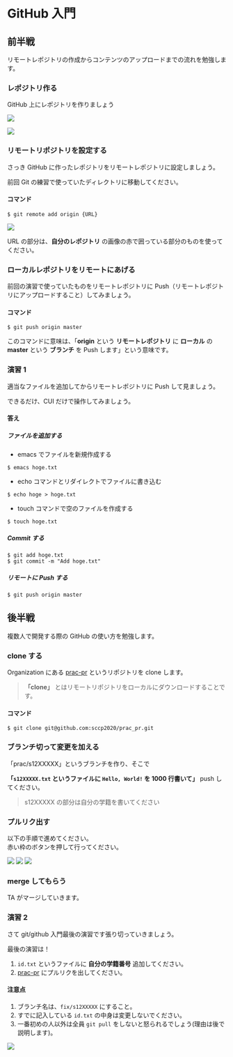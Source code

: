 # GitHub 入門

## 前半戦

リモートレポジトリの作成からコンテンツのアップロードまでの流れを勉強します。

### レポジトリ作る

GitHub 上にレポジトリを作りましょう

![](https://i.imgur.com/lw8pYFl.png)

![](https://i.imgur.com/t96IWsd.png)

### リモートリポジトリを設定する

さっき GitHub に作ったレポジトリをリモートレポジトリに設定しましょう。

前回 Git の練習で使っていたディレクトリに移動してください。

#### コマンド

```
$ git remote add origin {URL}
```

![](https://i.imgur.com/iA9viZ4.png)

URL の部分は、**自分のレポジトリ** の画像の赤で囲っている部分のものを使ってください。

### ローカルレポジトリをリモートにあげる

前回の演習で使っていたものをリモートレポジトリに Push（リモートレポジトリにアップロードすること）してみましょう。

#### コマンド

```
$ git push origin master
```

このコマンドに意味は、「**origin** という **リモートレポジトリ** に **ローカル** の **master** という **ブランチ** を Push します」という意味です。

### 演習 1

適当なファイルを追加してからリモートレポジトリに Push して見ましょう。

できるだけ、CUI だけで操作してみましょう。

#### 答え

##### ファイルを追加する

- emacs でファイルを新規作成する

```
$ emacs hoge.txt
```

- echo コマンドとリダイレクトでファイルに書き込む

```
$ echo hoge > hoge.txt
```

- touch コマンドで空のファイルを作成する

```
$ touch hoge.txt
```

##### Commit する

```
$ git add hoge.txt
$ git commit -m "Add hoge.txt"
```

##### リモートに Push する

```
$ git push origin master
```

## 後半戦

複数人で開発する際の GitHub の使い方を勉強します。

### clone する

Organization にある [prac-pr](https://github.com/sccp2020/prac_pr) というリポジトリを clone します。

> **「clone」** とはリモートリポジトリをローカルにダウンロードすることです。

#### コマンド

```
$ git clone git@github.com:sccp2020/prac_pr.git
```

### ブランチ切って変更を加える

「prac/s12XXXXX」というブランチを作り、そこで

**「`s12XXXXX.txt` というファイルに `Hello, World!` を 1000 行書いて」** push してください。

> s12XXXXX の部分は自分の学籍を書いてください

### プルリク出す

以下の手順で進めてください。  
赤い枠のボタンを押して行ってください。

![](https://i.imgur.com/dAIgdX8.png)
![](https://i.imgur.com/Le2djOI.png)
![](https://i.imgur.com/TzpxF4T.png)

### merge してもらう

TA がマージしていきます。

### 演習 2

さて git/github 入門最後の演習です張り切っていきましょう。

最後の演習は！

1. `id.txt` というファイルに **自分の学籍番号** 追加してください。
2. [prac-pr](https://github.com/sccp2020/prac_pr) にプルリクを出してください。

#### 注意点

1. ブランチ名は、`fix/s12XXXXX` にすること。
2. すでに記入している `id.txt` の中身は変更しないでください。
3. 一番初めの人以外は全員 `git pull` をしないと怒られるでしょう(理由は後で説明します)。

![](https://i.imgur.com/OIlUNld.png)
